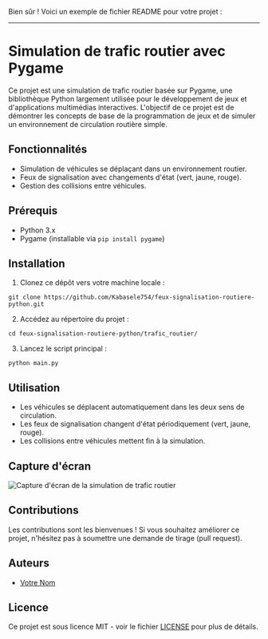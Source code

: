 Bien sûr ! Voici un exemple de fichier README pour votre projet :

---

# Simulation de trafic routier avec Pygame

Ce projet est une simulation de trafic routier basée sur Pygame, une bibliothèque Python largement utilisée pour le développement de jeux et d'applications multimédias interactives. L'objectif de ce projet est de démontrer les concepts de base de la programmation de jeux et de simuler un environnement de circulation routière simple.

## Fonctionnalités

- Simulation de véhicules se déplaçant dans un environnement routier.
- Feux de signalisation avec changements d'état (vert, jaune, rouge).
- Gestion des collisions entre véhicules.

## Prérequis

- Python 3.x
- Pygame (installable via `pip install pygame`)

## Installation

1. Clonez ce dépôt vers votre machine locale :

```
git clone https://github.com/Kabasele754/feux-signalisation-routiere-python.git
```

2. Accédez au répertoire du projet :

```
cd feux-signalisation-routiere-python/trafic_routier/
```

3. Lancez le script principal :

```
python main.py
```

## Utilisation

- Les véhicules se déplacent automatiquement dans les deux sens de circulation.
- Les feux de signalisation changent d'état périodiquement (vert, jaune, rouge).
- Les collisions entre véhicules mettent fin à la simulation.

## Capture d'écran

![Capture d'écran de la simulation de trafic routier](screenshot.png)

## Contributions

Les contributions sont les bienvenues ! Si vous souhaitez améliorer ce projet, n'hésitez pas à soumettre une demande de tirage (pull request).

## Auteurs

- [Votre Nom](https://github.com/votre-utilisateur)

## Licence

Ce projet est sous licence MIT - voir le fichier [LICENSE](LICENSE) pour plus de détails.

